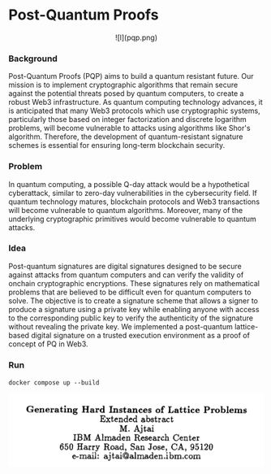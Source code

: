 # Post-Quantum Proofs

<p align="center">
![l](pqp.png)
</p>

### Background
Post-Quantum Proofs (PQP) aims to build a quantum resistant future. 
Our mission is to implement cryptographic algorithms that remain secure against the potential threats posed by quantum computers, to create a robust Web3 infrastructure. As quantum computing technology advances, it is anticipated that many Web3 protocols which use cryptographic systems, particularly those based on integer factorization and discrete logarithm problems, will become vulnerable to attacks using algorithms like Shor's algorithm. Therefore, the development of quantum-resistant signature schemes is essential for ensuring long-term blockchain security.

### Problem
In quantum computing, a possible Q-day attack would be a hypothetical cyberattack, similar to zero-day vulnerabilities in the cybersecurity field. If quantum technology matures, blockchain protocols and Web3 transactions will become vulnerable to quantum algorithms. Moreover, many of the underlying cryptographic primitives would become vulnerable to quantum attacks.

### Idea
Post-quantum signatures are digital signatures designed to be secure against attacks from quantum computers and can verify the validity of onchain cryptographic encryptions. These signatures rely on mathematical problems that are believed to be difficult even for quantum computers to solve. The objective is to create a signature scheme that allows a signer to produce a signature using a private key while enabling anyone with access to the corresponding public key to verify the authenticity of the signature without revealing the private key. We implemented a post-quantum lattice-based digital signature on a trusted execution environment as a proof of concept of PQ in Web3.

### Run
```
docker compose up --build
```


![l](ajtai.png)

